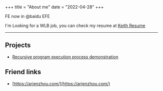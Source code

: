 +++
title = "About me"
date = "2022-04-28"
+++

FE now in @baidu EFE

I'm Looking for a WLB job, you can check my resume at [Keith Resume](https://resume.xxkeith.com)

---

## Projects

- [Recursive program execution process demonstration](https://recursive-animation.vercel.app/)

## Friend links

- [https://arjenzhou.com/](https://arjenzhou.com/)
